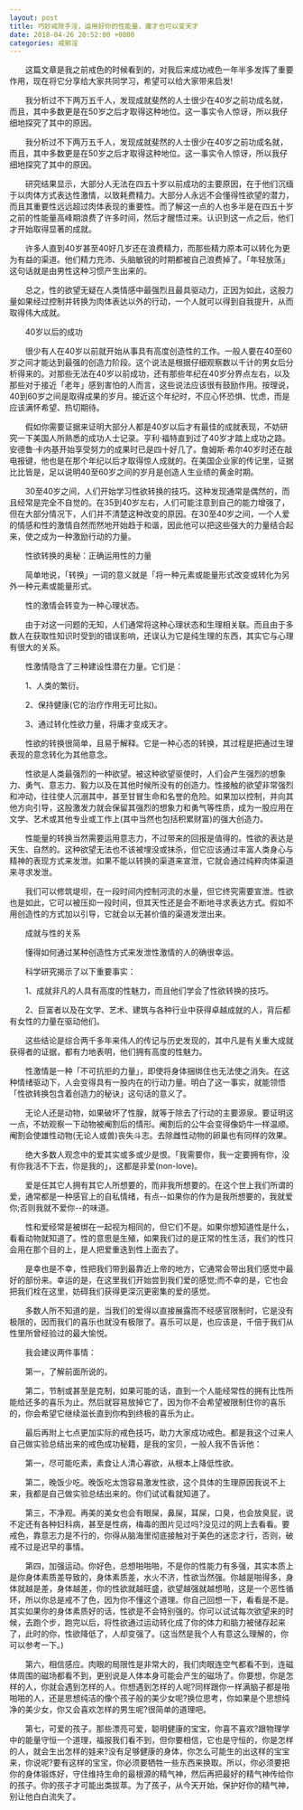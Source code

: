 ```yaml
---
layout: post
title: 巧妙戒除手淫，运用好你的性能量，庸才也可以变天才
date: 2018-04-26 20:52:00 +0800
categories: 戒邪淫
---
```


　　这篇文章是我之前戒色的时候看到的，对我后来成功戒色一年半多发挥了重要作用，现在将它分享给大家共同学习，希望可以给大家带来启发!
　　我分析过不下两万五千人，发现成就斐然的人士很少在40岁之前功成名就，而且，其中多数更是在50岁之后才取得这种地位。这一事实令人惊讶，所以我仔细地探究了其中的原因。
　　我分析过不下两万五千人，发现成就斐然的人士很少在40岁之前功成名就，而且，其中多数更是在50岁之后才取得这种地位。这一事实令人惊讶，所以我仔细地探究了其中的原因。
　　研究结果显示，大部分人无法在四五十岁以前成功的主要原因，在于他们沉缅于以肉体方式表达性激情，以致耗费精力。大部分人永远不会懂得性欲望的潜力，而且其重要性远远超过肉体表现的重要性。而了解这一点的人也多半是在四五十岁之前的性能量高峰期浪费了许多时间，然后才醒悟过来。认识到这一点之后，他们才开始取得显著的成就。
　　许多人直到40岁甚至40好几岁还在浪费精力，而那些精力原本可以转化为更为有益的渠道。他们精力充沛、头脑敏锐的时期都被自己浪费掉了。「年轻放荡」这句话就是由男性这种习惯产生出来的。
　　总之，性的欲望无疑在人类情感中最强烈且最具驱动力，正因为如此，这股力量如果经过控制并转换为肉体表达以外的行动，一个人就可以得到自我提升，从而取得伟大成就。
　　40岁以后的成功
　　很少有人在40岁以前就开始从事具有高度创造性的工作。一般人要在40至60岁之间才能达到最强的创造力阶段。这个说法是根据仔细观察数以千计的男女后分析得来的。对那些无法在40岁以前成功，还有那些年纪在40岁分界点左右，以及那些对于接近「老年」感到害怕的人而言，这些说法应该很有鼓励作用。按理说，40到60岁之间是取得成果的岁月。接近这个年纪时，不应心怀恐惧、忧虑，而是应该满怀希望、热切期待。
　　假如你需要证据来证明大部分人都是40岁以后才有最佳的成就表现，不妨研究一下美国人所熟悉的成功人士记录。亨利·福特直到过了40岁才踏上成功之路。安德鲁·卡内基开始享受努力的成果时已是四十好几了。詹姆斯·希尔40岁时还在敲电报键，他也是在那个年纪以后才取得惊人成就的。在美国企业家的传记里，证据比比皆是，足以说明40至60岁之间的岁月是创造人生业绩的黄金时期。
　　30至40岁之间，人们开始学习性欲转换的技巧。这种发现通常是偶然的，而且经常是完全不自觉的。在35到40岁左右，人们可能注意到自己的能力增强了，但在大部分情况下，人们并不清楚这种改变的原因。在30至40岁之间，一个人爱的情感和性的激情自然而然地开始趋于和谐，因此他可以把这些强大的力量结合起来，使之成为一种激励行动的力量。
　　性欲转换的奥秘：正确运用性的力量
　　简单地说，「转换」一词的意义就是「将一种元素或能量形式改变或转化为另外一种元素或能量形式。
　　性的激情会转变为一种心理状态。
　　由于对这一问题的无知，人们通常将这种心理状态和生理相关联。而且由于多数人在获取性知识时受到的错误影响，还误认为它是纯生理的东西，其实它与心理有很大的关系。
　　性激情隐含了三种建设性潜在力量。它们是：
　　1、人类的繁衍。
　　2、保持健康(它的治疗作用无可比拟)。
　　3、通过转化性欲力量，将庸才变成天才。
　　性欲的转换很简单，且易于解释。它是一种心态的转换，其过程是把通过生理表现的意念转化为其他意念。
　　性欲是人类最强烈的一种欲望。被这种欲望驱使时，人们会产生强烈的想象力、勇气、意志力、毅力以及在其他时候所没有的创造力。性接触的欲望非常强烈和冲动，往往使人沉溺其中，甚至甘冒生命和名誉的危险。如果加以控制，并向其他方向引导，这股激发力就会保留其强烈的想象力和勇气等性质，成为一股应用在文学、艺术或其他专业或工作上(其中当然也包括积累财富)的强大创造力。
　　性能量的转换当然需要运用意志力，不过带来的回报是值得的。性欲的表达是天生、自然的。这种欲望无法也不该被埋没或抹杀，但它应该通过丰富人类身心与精神的表现方式来发泄。如果不能以转换的渠道来宣泄，它就会通过纯粹肉体渠道来寻求发泄。
　　我们可以修筑堤坝，在一段时间内控制河流的水量，但它终究需要宣泄。性欲也是如此，它可以被压抑一段时间，但其天性还是会不断地寻求表达方式。假如不用创造性的方式加以引导，它就会以无甚价值的渠道发泄出来。
　　成就与性的关系
　　懂得如何通过某种创造性方式来发泄性激情的人的确很幸运。
　　科学研究揭示了以下重要事实：
　　1、成就非凡的人具有高度的性魅力，而且他们学会了性欲转换的技巧。
　　2、巨富者以及在文学、艺术、建筑与各种行业中获得卓越成就的人，背后都有女性的力量在驱动他们。
　　这些结论是综合两千多年来伟人的传记与历史发现的，其中凡是有关重大成就获得者的证据，都有力地表明，他们拥有高度的性魅力。
　　性激情是一种「不可抗拒的力量」，即使将身体捆绑住也无法使之消失。在这种情绪驱动下，人会变得具有一股内在的行动力量。明白了这一事实，就能领悟「性欲转换包含着创造力的秘诀」这句话的意义了。
　　无论人还是动物，如果破坏了性腺，就等于除去了行动的主要源泉。要证明这一点，不妨观察一下动物被阉割后的情形。阉割后的公牛会变得像奶牛一样温顺。阉割会使雄性动物(无论人或兽)丧失斗志。去除雌性动物的卵巢也有同样的效果。
　　绝大多数人观念中的爱其实或多或少是恨。「我需要你，我一定要拥有你，没有你我活不下去，你是我的」，这都是非爱(non-love)。
　　爱是任其它人拥有其它人所想要的，而非我所想要的。在这个世上我们所谓的爱，通常都是一种感官上的自私情绪，有点--如果你的作为是我所想要的，我就爱你;否则我就不爱你--的味道。
　　性和爱经常是被绑在一起视为相同的，但它们不是。如果你想知道性是什么，看看动物就知道了。性的意思是生殖，如果我们过的是正常的性生活，我们的性只会用在那个目的上，是人把爱重迭到性上面去了。
　　是幸也是不幸，性把我们带到最靠近上帝的地方，它通常会带出我们感觉中最好的部份来。幸运的是，在这里我们开始尝到我们爱的感觉;而不幸的是，它也会把我们栓在这里，妨碍我们获得更深沉更密集的爱的感觉。
　　多数人所不知道的是，当我们的爱得以直接展露而不经感官限制时，它是没有极限的，因而我们的喜乐也就没有极限了。喜乐可以是，也应该是，千倍于我们从性里所曾经验过的最大愉悦。
　　我会建议两件事情：
　　第一，了解前面所说的。
　　第二，节制或甚至是克制，如果可能的话，直到一个人能经常性的拥有比性所能给还多的喜乐为止。然后就容易放掉它了，因为你不会希望被限制住你的喜乐的，你会希望它继续滋长直到你构到终极的喜乐为止。
　　最后再附上七点更加实际的戒色技巧，助力大家成功戒色。都是我这个过来人自己做实验总结出来的戒色成功秘籍，是我的宝贝，一般人我不告诉他：
　　第一，尽可能吃素，素食让人清心寡欲，从根本上降低性欲。
　　第二，晚饭少吃。晚饭吃太饱容易激发性欲，这个具体的生理原因我说不上来，我都是自己做实验总结出来的。你们试试看就知道了。
　　第三，不净观。再美的美女也会有眼屎，鼻屎，耳屎，口臭，也会放臭屁，说不定还有各种妇科病，甚至是性病，梅毒的图片见过吗?没见过的网上去看看。要戒色，靠意志力是不行的，你得从脑海里彻底接触对于美色的迷恋才行，否则，破戒不过是迟早的事情。
　　第四，加强运动。你好色，总想啪啪啪，不是你的性能力有多强，其实本质上是你身体素质差导致的，身体素质差，水火不济，性欲当然强。你越是啪得多，身体就越是差，身体越差，你的性欲就越旺盛，欲望越强就越想啪，这是一个恶性循环，所以你总是戒不了色，因为你不懂这个道理。你自己回想一下，看看是不是。其实如果你的身体素质好的话，性欲是不会特别强的。你可以试试每次欲望来的时候，去跑个步，跑完以后，将性欲通过运动转化成了你的体力和脑力被储存起来了，此时的你，性欲降低了，人却变强了。(这当然是我个人有意这么理解的，你可以参考一下。)
　　第六，相信感应。肉眼的局限性是非常大的，我们肉眼连空气都看不到，连磁体周围的磁场都看不到，更别说是人体本身可能会产生的磁场了。你要想，你是怎样的人，你就会遇到怎样的人。你想遇到怎样的人呢?同样跟你一样满脑子都是啪啪啪的人，还是思想纯洁的像个孩子般的美少女呢?换位思考，你如果是个思想纯净的美少女，你又会喜欢怎样的男生呢?很简单的道理吧。
　　第七，可爱的孩子。那些漂亮可爱，聪明健康的宝宝，你喜不喜欢?跟物理学中的能量守恒一个道理，福报我们看不到，但你要相信，它也是守恒的，你是怎样的人，就会生出怎样的娃来?没有足够健康的身体，你怎么可能生的出这样的宝宝来，你说呢?要有这样的宝宝，你必须要牺牲一些东西来换取。所以，你必须要把你的身体锻炼好，守住维持生命的最根源的精气神，然后再把最好的精气神传给你的孩子。你的孩子才可能出类拔萃。为了孩子，从今天开始，保护好你的精气神，别让他白白流失了。